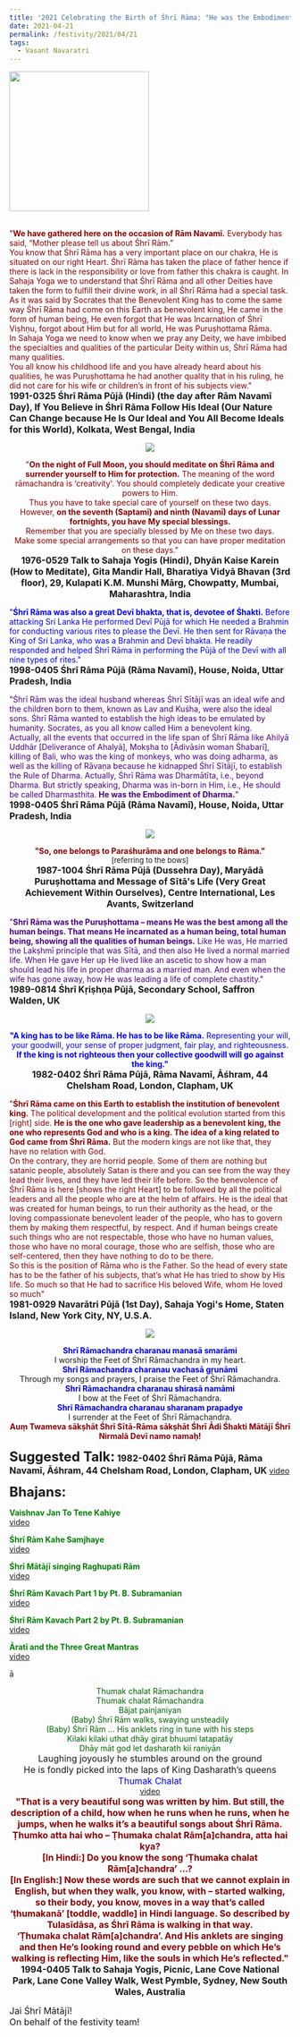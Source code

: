 ```yaml
---
title: '2021 Celebrating the Birth of Śhrī Rāma: "He was the Embodiment of Dharma" '
date: 2021-04-21
permalink: /festivity/2021/04/21
tags:
  - Vasant Navaratri
---
```


<div style="text-align: left"><img src="/images/image1.png" width="250" /></div><br>

<p>
<font color="DarkRed">"<b>We have gathered here on the occasion of Rām Navamī.</b> Everybody has said, “Mother please tell us about Śhrī Rām.”<br>
You know that Śhrī Rāma has a very important place on our chakra, He is situated on our right Heart. Śhrī Rāma has taken the place of father hence if there is lack in the responsibility or love from father this chakra is caught. In Sahaja Yoga we to understand that Śhrī Rāma and all other Deities have taken the form to fulfill their divine work, in all Śhrī Rāma had a special task. As it was said by Socrates that the Benevolent King has to come the same way Śhrī Rāma had come on this Earth as benevolent king, He came in the form of human being, He even forgot that He was Incarnation of Śhrī Viṣhṇu, forgot about Him but for all world, He was Puruṣhottama Rāma.<br>
In Sahaja Yoga we need to know when we pray any Deity, we have imbibed the specialties and qualities of the particular Deity within us, Śhrī Rāma had many qualities.<br>
You all know his childhood life and you have already heard about his qualities, he was Puruṣhottama he had another quality that in his ruling, he did not care for his wife or children’s in front of his subjects view."</font><br>
<font size="+0"><b>1991-0325 Śhrī Rāma Pūjā (Hindi) (the day after Rām Navamī Day), If You Believe in Śhrī Rāma Follow His Ideal (Our Nature Can Change because He Is Our Ideal and You All Become Ideals for this World), Kolkata, West Bengal, India</b></font>
</p>

<div style="text-align: center"><img src="/images/image681.png" /></div>

<p style="text-align:center;">
<font color="DarkRed">"<b>On the night of Full Moon, you should meditate on Śhrī Rāma and surrender yourself to Him for protection.</b>
The meaning of the word rāmachandra is ‘creativity'. You should completely dedicate your creative powers to Him.<br>
Thus you have to take special care of yourself on these two days.<br>
However, <b>on the seventh (Saptamī) and ninth (Navamī) days of Lunar fortnights, you have My special blessings.</b><br>
Remember that you are specially blessed by Me on these two days.<br>
Make some special arrangements so that you can have proper meditation on these days."</font><br>
<font size="+0"><b>1976-0529 Talk to Sahaja Yogis (Hindi), Dhyān Kaise Karein (How to Meditate), Gita Mandir Hall, Bharatiya Vidyā Bhavan (3rd floor), 29, Kulapati K.M. Munshi Mārg, Chowpatty, Mumbai, Maharashtra, India</b></font>
</p>

<p>
<font color="blue">"<b>Śhrī Rāma was also a great Devī bhakta, that is, devotee of Śhakti.</b> Before attacking Sri Lanka He performed Devī Pūjā for which He needed a Brahmin for conducting various rites to please the Devī. He then sent for Rāvaṇa the King of Sri Lanka, who was a Brahmin and Devī bhakta. He readily responded and helped Śhrī Rāma in performing the Pūjā of the Devī with all nine types of rites."</font><br>
<font size="+0"><b>1998-0405 Śhrī Rāma Pūjā (Rāma Navamī), House, Noida, Uttar Pradesh, India</b></font>
</p>

<p>
<font color="Indigo">"Śhrī Rām was the ideal husband whereas Śhrī Sītājī was an ideal wife and the children born to them, known as Lav and Kuśha, were also the ideal sons. Śhrī Rāma wanted to establish the high ideas to be emulated by humanity. Socrates, as you all know called Him a benevolent king.<br>
Actually, all the events that occurred in the life span of Śhrī Rāma like Ahilyā Uddhār [Deliverance of Ahalyā], Mokṣha to [Ādivāsin woman Śhabarī], killing of Bali, who was the king of monkeys, who was doing adharma, as well as the killing of Rāvaṇa because he kidnapped Śhrī Sītājī, to establish the Rule of Dharma. Actually, Śhrī Rāma was Dharmātīta, i.e., beyond Dharma. But strictly speaking, Dharma was in-born in Him, i.e., He should be called Dharmasthita. <b>He was the Embodiment of Dharma.</b>"</font><br>
<font size="+0"><b>1998-0405 Śhrī Rāma Pūjā (Rāma Navamī), House, Noida, Uttar Pradesh, India</b></font>
</p>

<div style="text-align: center"><img src="/images/image682.png" /></div>

<p style="text-align:center;">
<font color="DarkRed"><b>"So, one belongs to Paraśhurāma and one belongs to Rāma."</b></font><br>
<font size="-1">[referring to the bows]</font><br>
<font size="+0"><b>1987-1004 Śhrī Rāma Pūjā (Dussehra Day), Maryādā Puruṣhottama and Message of Sītā's Life (Very Great Achievement Within Ourselves), Centre International, Les Avants, Switzerland</b></font>
</p>

<p>
<font color="Indigo">"<b>Shrī Rāma was the Puruṣhottama – means He was the best among all the human beings. That means He incarnated as a human being, total human being, showing all the qualities of human beings.</b> Like He was, He married the Lakṣhmī principle that was Sītā, and then also He lived a normal married life. When He gave Her up He lived like an ascetic to show how a man should lead his life in proper dharma as a married man. And even when the wife has gone away, how He was leading a life of complete chastity."</font><br>
<font size="+0"><b>1989-0814 Śhrī Kṛiṣhṇa Pūjā, Secondary School, Saffron Walden, UK</b></font>
</p>

<div style="text-align: center"><img src="/images/image683.png" /></div>

<p style="text-align:center;">
<font color="blue"><b>"A king has to be like Rāma. He has to be like Rāma.</b> Representing your will, your goodwill, your sense
of proper judgment, fair play, and righteousness.<br>
<b>If the king is not righteous then your collective goodwill will go against the king."</b></font><br>
<font size="+0"><b>1982-0402 Śhrī Rāma Pūjā, Rāma Navamī, Āśhram, 44 Chelsham Road, London, Clapham, UK</b></font>
</p>

<p>
<font color="DarkRed">"<b>Śhrī Rāma came on this Earth to establish the institution of benevolent king.</b> The political development and the political evolution started from this [right] side. <b>He is the one who gave leadership as a benevolent king, the one who represents God and who is a king. The idea of a king related to God came from Śhrī Rāma.</b> But the modern kings are not like that, they have no relation with God.<br>
On the contrary, they are horrid people. Some of them are nothing but satanic people, absolutely Satan is there and you can see from the way they lead their lives, and they have led their life before. So the benevolence of Śhrī Rāma is here [shows the right Heart] to be followed by all the political leaders and all the people who are at the helm of affairs. He is the ideal that was created for human beings, to run their authority as the head, or the loving compassionate benevolent leader of the people, who has to govern them by making them respectful, by respect. And if human beings create such things who are not respectable, those who have no human values, those who have no moral courage, those who are selfish, those who are self-centered, then they have nothing to do to be there.<br>
So this is the position of Rāma who is the Father. So the head of every state has to be the father of his subjects, that’s what He has tried to show by His life. So much so that He had to sacrifice His beloved Wife, whom He loved so much"</font><br>
<font size="+0"><b>1981-0929 Navarātri Pūjā (1st Day), Sahaja Yogi's Home, Staten Island, New York City, NY, U.S.A.</b></font>
</p>

<div style="text-align: center"><img src="/images/image684.png" /></div>

<p style="text-align:center;">
<font color="blue"><b>Shrī Rāmachandra charanau manasā smarāmi</b></font><br>
I worship the Feet of Śhrī Rāmachandra in my heart. <br>
<font color="blue"><b>Shrī Rāmachandra charanau vachasā gṛunāmi</b></font><br>
Through my songs and prayers, I praise the Feet of Śhrī Rāmachandra.<br>
<font color="blue"><b>Shrī Rāmachandra charanau shirasā namāmi</b></font><br>
I bow at the Feet of Śhrī Rāmachandra. <br>
<font color="blue"><b>Shrī Rāmachandra charanau sharanam prapadye</b></font><br>
I surrender at the Feet of Śhrī Rāmachandra. <br>
<font color="DarkRed"><b>Auṃ Twameva sākṣhāt Śhrī Sītā-Rāma sākṣhāt Śhrī Ādi Śhakti Mātājī Śhrī Nirmalā Devī namo namaḥ!</b></font>
</p>

<font size="+2"><b>Suggested Talk:</b></font> 
<font size="+0"><b>1982-0402 Śhrī Rāma Pūjā, Rāma Navamī, Āśhram, 44 Chelsham Road, London, Clapham, UK</b></font>
<a href="https://soundcloud.com/sahaja-library/1982-0402-shri-ramas-birthday-puja"> video</a><br>

<font size="+2"><b>Bhajans:</b></font>

<p>
<font color="green"><b>Vaishnav Jan To Tene Kahiye</b></font><br>
<a href="https://www.youtube.com/watch?v=H5RxSlBKhHQ&ab_channel=SahajaYoga">video</a>
</p>

<p>
<font color="green"><b>Śhrī Rām Kahe Samjhaye</b></font><br>
<a href="https://www.youtube.com/watch?v=MmAH-1btUxc&ab_channel=SahajaYoga">video</a>
</p>

<p>
<font color="green"><b>Śhrī Mātājī singing Raghupati Rām</b></font><br>
<a href="https://www.youtube.com/watch?v=6cK5TEzmE7Q&ab_channel=SahajaYoga">video</a>
</p>
 
<p>
<font color="green"><b>Śhrī Rām Kavach Part 1 by Pt. B. Subramanian</b></font><br>
<a href="https://www.youtube.com/watch?v=jU0lTR3Rdg8&ab_channel=BhaskarSubramanian">video</a> 
</p>

<p>
<font color="green"><b>Śhrī Rām Kavach Part 2 by Pt. B. Subramanian</b></font><br>
<a href="https://www.youtube.com/watch?v=VIexvFle7iQ&ab_channel=BhaskarSubramanian">video</a> 
</p>

<p>
<font color="green"><b>Āratī and the Three Great Mantras</b></font><br>
<a href="https://seven-teams.github.io/Videos_Links.html">video</a>
</p>ā
<p style="text-align:center;">
<font color="DarkGreen">Thumak chalat Rāmachandra<br>
Thumak chalat Rāmachandra<br>
Bājat painjaniyan<br>
(Baby) Śhrī Rām walks, swaying unsteadily<br>
(Baby) Śhrī Rām ... His anklets ring in tune with his steps<br>
Kilaki kilaki uthat dhāy girat bhuumi latapatāy<br>
Dhāy māt god let dasharath kii raniyān</font><br>
<font size="+0">Laughing joyously he stumbles around on the ground<br>
He is fondly picked into the laps of King Dasharath’s queens</font><br>
<font color="blue"><font size="+0">Thumak Chalat</font></font><br>
<a href="https://www.youtube.com/watch?v=3kjgprOXnAU&ab_channel=SahajaYoga">video</a><br>
<font size="+0"><font color="DarkRed"><b>"That is a very beautiful song was written by him. But still, the description of a child, how when he runs when he runs, when he jumps, when he walks it’s a beautiful songs about Śhrī Rāma.<br>
Ṭhumko atta hai who – Ṭhumaka chalat Rām[a]chandra, atta hai kya?<br>
[In Hindi:] Do you know the song ‘Ṭhumaka chalat Rām[a]chandra’ ...?<br>
[In English:] Now these words are such that we cannot explain in English, but when they walk, you know, with – started walking,<br>
so their body, you know, moves in a way that’s called ‘ṭhumakanā’ [toddle, waddle] in Hindi language. So described by Tulasīdāsa, as Śhrī Rāma is walking in that way.<br>
‘Ṭhumaka chalat Rām[a]chandra’. And His anklets are singing and then He’s looking round and every pebble on which He’s walking is reflecting Him, like the souls in which He’s reflected."</b></font></font><br>
<font size="+0"><b>1994-0405 Talk to Sahaja Yogis, Picnic, Lane Cove National Park, Lane Cone Valley Walk, West Pymble, Sydney, New South Wales, Australia</b></font>
</p>

<p>
<font size="+0">Jai Śhrī Mātājī!<br>
On behalf of the festivity team!</font>
</p>